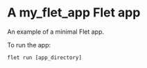 # A my_flet_app Flet app

An example of a minimal Flet app.

To run the app:

```
flet run [app_directory]
```